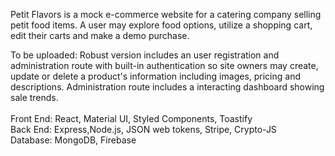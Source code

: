 Petit Flavors is a mock e-commerce website for a catering company selling petit food items. 
A user may explore food options, utilize a shopping cart, edit their carts and make a demo purchase.

To be uploaded: Robust version includes an user registration and administration route with built-in authentication so site owners may create,
update or delete a product's information including images, pricing and descriptions.
Administration route includes a interacting dashboard showing sale trends.
<br><br>
Front End: React, Material UI, Styled Components, Toastify<br>
Back End: Express,Node.js, JSON web tokens, Stripe, Crypto-JS<br>
Database: MongoDB, Firebase<br>
